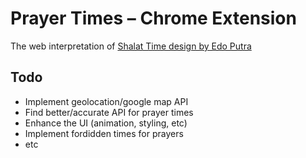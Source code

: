 # Prayer Times – Chrome Extension

The web interpretation of [Shalat Time design by Edo Putra](https://dribbble.com/shots/2058865-Shalat-Time)

## Todo
* Implement geolocation/google map API
* Find better/accurate API for prayer times
* Enhance the UI (animation, styling, etc)
* Implement fordidden times for prayers
* etc
